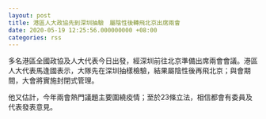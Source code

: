 ```yaml
---
layout: post
title: 港區人大政協先到深圳抽驗　屬陰性後轉飛北京出席兩會
date: 2020-05-19 12:25:56.000000000 +08:00
categories: rss
---
```


多名港區全國政協及人大代表今日出發，經深圳前往北京準備出席兩會會議。港區人大代表馬逢國表示，大隊先在深圳抽樣檢驗，結果屬陰性後再飛北京；與會期間，大會將實施封閉式管理。

他又估計，今年兩會熱門議題主要圍繞疫情；至於23條立法，相信都會有委員及代表發表意見。
